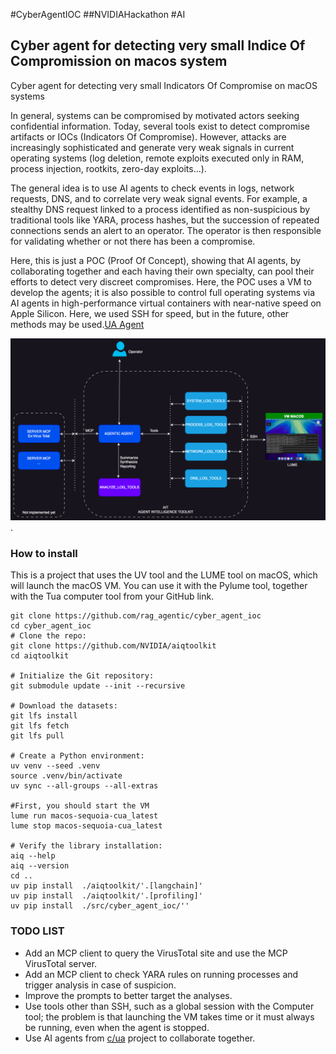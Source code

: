 #CyberAgentIOC ##NVIDIAHackathon #AI

## Cyber agent for detecting very small Indice Of Compromission on macos system

Cyber agent for detecting very small Indicators Of Compromise on macOS systems

In general, systems can be compromised by motivated actors seeking confidential information. Today, several tools exist to detect compromise artifacts or IOCs (Indicators Of Compromise). However, attacks are increasingly sophisticated and generate very weak signals in current operating systems (log deletion, remote exploits executed only in RAM, process injection, rootkits, zero-day exploits...).

The general idea is to use AI agents to check events in logs, network requests, DNS, and to correlate very weak signal events. For example, a stealthy DNS request linked to a process identified as non-suspicious by traditional tools like YARA, process hashes, but the succession of repeated connections sends an alert to an operator. The operator is then responsible for validating whether or not there has been a compromise.

Here, this is just a POC (Proof Of Concept), showing that AI agents, by collaborating together and each having their own specialty, can pool their efforts to detect very discreet compromises. Here, the POC uses a VM to develop the agents; it is also possible to control full operating systems via AI agents in high-performance virtual containers with near-native speed on Apple Silicon. Here, we used SSH for speed, but in the future, other methods may be used.[UA Agent](https://github.com/trycua/cua)
 

![Overview of Cyber Agent IOC](img/overview.png "Overview of Cyber Agent IOC").


### How to install 

This is a project that uses the UV tool and the LUME tool on macOS, which will launch the macOS VM.
You can use it with the Pylume tool, together with the Tua computer tool from your GitHub link.

```
git clone https://github.com/rag_agentic/cyber_agent_ioc
cd cyber_agent_ioc
# Clone the repo:
git clone https://github.com/NVIDIA/aiqtoolkit
cd aiqtoolkit

# Initialize the Git repository:
git submodule update --init --recursive

# Download the datasets:
git lfs install
git lfs fetch
git lfs pull

# Create a Python environment:
uv venv --seed .venv
source .venv/bin/activate
uv sync --all-groups --all-extras

#First, you should start the VM
lume run macos-sequoia-cua_latest
lume stop macos-sequoia-cua_latest

# Verify the library installation:
aiq --help
aiq --version
cd ..
uv pip install  ./aiqtoolkit/'.[langchain]'
uv pip install  ./aiqtoolkit/'.[profiling]'
uv pip install  ./src/cyber_agent_ioc/''
```

### TODO LIST

- Add an MCP client to query the VirusTotal site and use the MCP VirusTotal server.
- Add an MCP client to check YARA rules on running processes and trigger analysis in case of suspicion.
- Improve the prompts to better target the analyses.
- Use tools other than SSH, such as a global session with the Computer tool; the problem is that launching the VM takes time or it must always be running, even when the agent is stopped.
- Use AI agents from [c/ua](https://github.com/trycua/) project to collaborate together.

